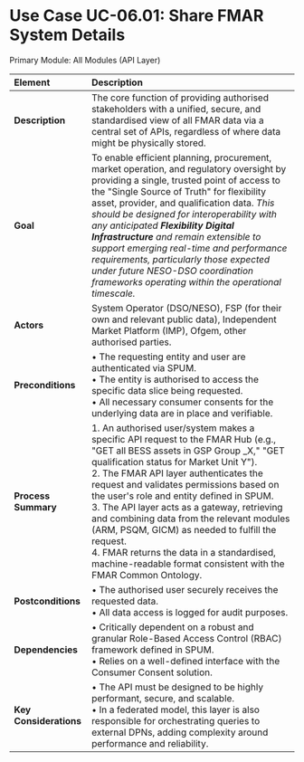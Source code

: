 # Use Case UC-06.01: Share FMAR System Details

Primary Module: All Modules (API Layer)

| Element             | Description                                                                                                                                                                                                                                            |
| :------------------ | :--------------------------------------------------------------------------------------------------------------------------------------------------------------------------------------------------------------------------------------------------- |
| **Description**     | The core function of providing authorised stakeholders with a unified, secure, and standardised view of all FMAR data via a central set of APIs, regardless of where data might be physically stored.                                                          |
| **Goal**            | To enable efficient planning, procurement, market operation, and regulatory oversight by providing a single, trusted point of access to the "Single Source of Truth" for flexibility asset, provider, and qualification data. *This should be designed for interoperability with any anticipated **Flexibility Digital Infrastructure** and remain extensible to support emerging real-time and performance requirements, particularly those expected under future NESO-DSO coordination frameworks operating within the operational timescale.*                                     |
| **Actors**          | System Operator (DSO/NESO), FSP (for their own and relevant public data), Independent Market Platform (IMP), Ofgem, other authorised parties.                                                                                                                |
| **Preconditions**   | • The requesting entity and user are authenticated via SPUM. <br> • The entity is authorised to access the specific data slice being requested. <br> • All necessary consumer consents for the underlying data are in place and verifiable.                    |
| **Process Summary** | 1. An authorised user/system makes a specific API request to the FMAR Hub (e.g., "GET all BESS assets in GSP Group _X," "GET qualification status for Market Unit Y"). <br> 2. The FMAR API layer authenticates the request and validates permissions based on the user's role and entity defined in SPUM. <br> 3. The API layer acts as a gateway, retrieving and combining data from the relevant modules (ARM, PSQM, GICM) as needed to fulfill the request. <br> 4. FMAR returns the data in a standardised, machine-readable format consistent with the FMAR Common Ontology. |
| **Postconditions**  | • The authorised user securely receives the requested data. <br> • All data access is logged for audit purposes.                                                                                                                                              |
| **Dependencies**    | • Critically dependent on a robust and granular Role-Based Access Control (RBAC) framework defined in SPUM. <br> • Relies on a well-defined interface with the Consumer Consent solution.                                                                 |
| **Key Considerations** | • The API must be designed to be highly performant, secure, and scalable. <br> • In a federated model, this layer is also responsible for orchestrating queries to external DPNs, adding complexity around performance and reliability. |
